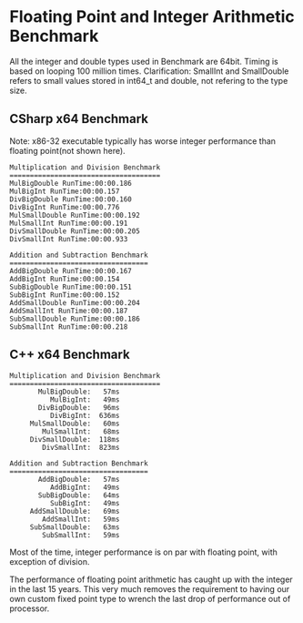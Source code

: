 # Floating Point and Integer Arithmetic Benchmark

All the integer and double types used in Benchmark are 64bit. Timing is based on looping 100 million times. Clarification: SmallInt and SmallDouble refers to small values stored in int64_t and double, not refering to the type size.

## CSharp x64 Benchmark 

Note: x86-32 executable typically has worse integer performance than floating point(not shown here).

```
Multiplication and Division Benchmark
=====================================
MulBigDouble RunTime:00:00.186
MulBigInt RunTime:00:00.157
DivBigDouble RunTime:00:00.160
DivBigInt RunTime:00:00.776
MulSmallDouble RunTime:00:00.192
MulSmallInt RunTime:00:00.191
DivSmallDouble RunTime:00:00.205
DivSmallInt RunTime:00:00.933

Addition and Subtraction Benchmark
==================================
AddBigDouble RunTime:00:00.167
AddBigInt RunTime:00:00.154
SubBigDouble RunTime:00:00.151
SubBigInt RunTime:00:00.152
AddSmallDouble RunTime:00:00.204
AddSmallInt RunTime:00:00.187
SubSmallDouble RunTime:00:00.186
SubSmallInt RunTime:00:00.218
```

## C++ x64 Benchmark

```
Multiplication and Division Benchmark
=====================================
       MulBigDouble:   57ms
          MulBigInt:   49ms
       DivBigDouble:   96ms
          DivBigInt:  636ms
     MulSmallDouble:   60ms
        MulSmallInt:   68ms
     DivSmallDouble:  118ms
        DivSmallInt:  823ms

Addition and Subtraction Benchmark
==================================
       AddBigDouble:   57ms
          AddBigInt:   49ms
       SubBigDouble:   64ms
          SubBigInt:   49ms
     AddSmallDouble:   69ms
        AddSmallInt:   59ms
     SubSmallDouble:   63ms
        SubSmallInt:   59ms
```

Most of the time, integer performance is on par with floating point, with exception of division.

The performance of floating point arithmetic has caught up with the integer in the last 15 years. This very much removes the requirement to having our own custom fixed point type to wrench the last drop of performance out of processor.